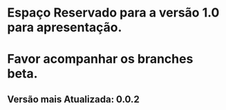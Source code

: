 # Espaço Reservado para a versão 1.0 para apresentação.
# Favor acompanhar os branches beta.
## Versão mais Atualizada: 0.0.2
